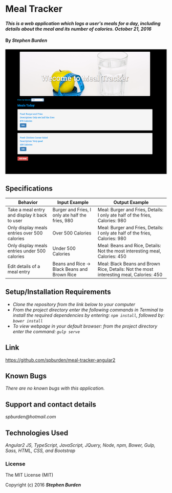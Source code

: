 # Meal Tracker

#### _This is a web application which logs a user's meals for a day, including details about the meal and its number of calories. October 21, 2016_

#### By _**Stephen Burden**_

<img src="screenshot.png" alt="screenshot of site">

## Specifications
| Behavior | Input Example | Output Example |
| --- | --- | --- |
| Take a meal entry and display it back to user | Burger and Fries, I only ate half the fries, 980 | Meal: Burger and Fries, Details: I only ate half of the fries, Calories: 980 |
| Only display meals entries over 500 calories | Over 500 Calories | Meal: Burger and Fries, Details: I only ate half of the fries, Calories: 980 |
| Only display meals entries under 500 calories | Under 500 Calories | Meal: Beans and Rice, Details: Not the most interesting meal, Calories: 450 |
| Edit details of a meal entry | Beans and Rice -> Black Beans and Brown Rice | Meal: Black Beans and Brown Rice, Details: Not the most interesting meal, Calories: 450 |


## Setup/Installation Requirements
* _Clone the repository from the link below to your computer_
* _From the project directory enter the following commands in Terminal to install the required dependencies by entering: `npm install`, followed by: `bower install`_
* _To view webpage in your default browser: from the project directory enter the command: `gulp serve`_

## Link
https://github.com/spburden/meal-tracker-angular2

## Known Bugs
_There are no known bugs with this application._

## Support and contact details
_spburden@hotmail.com_

## Technologies Used
_Angular2 JS, TypeScript, JavaScript, JQuery, Node, npm, Bower, Gulp, Sass, HTML, CSS, and Bootstrap_

### License
The MIT License (MIT)

Copyright (c) 2016 **_Stephen Burden_**
